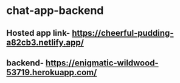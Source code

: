 # chat-app-backend

## Hosted app link- https://cheerful-pudding-a82cb3.netlify.app/
## backend- https://enigmatic-wildwood-53719.herokuapp.com/
